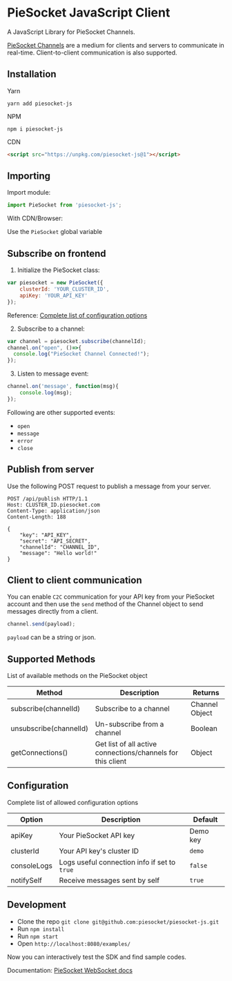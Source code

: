 # PieSocket JavaScript Client

A JavaScript Library for PieSocket Channels.

[PieSocket Channels](https://www.piesocket.com/blog/channels/) are a medium for clients and servers to communicate in real-time. Client-to-client communication is also supported.

## Installation

Yarn
```
yarn add piesocket-js
```

NPM
```
npm i piesocket-js
```

CDN
```html
<script src="https://unpkg.com/piesocket-js@1"></script>
```

## Importing

Import module:

```javascript
import PieSocket from 'piesocket-js';
```

With CDN/Browser:


Use the `PieSocket` global variable

## Subscribe on frontend 

1. Initialize the PieSocket class:
```javascript
var piesocket = new PieSocket({
    clusterId: 'YOUR_CLUSTER_ID',
    apiKey: 'YOUR_API_KEY'
});
```

Reference: [Complete list of configuration options](https://github.com/piesocket/piesocket-js#configuration)


2. Subscribe to a channel:
```javascript
var channel = piesocket.subscribe(channelId); 
channel.on("open", ()=>{
  console.log("PieSocket Channel Connected!");
});
```


3. Listen to message event:
```javascript
channel.on('message', function(msg){
    console.log(msg);
});
```

Following are other supported events:
  - `open`
  - `message`
  - `error`
  - `close`

## Publish from server
Use the following POST request to publish a message from your server.

```
POST /api/publish HTTP/1.1
Host: CLUSTER_ID.piesocket.com
Content-Type: application/json
Content-Length: 188

{
    "key": "API_KEY",
    "secret": "API_SECRET",
    "channelId": "CHANNEL_ID",
    "message": "Hello world!"
}
```


## Client to client communication
You can enable `C2C` communication for your API key from your PieSocket account and then use the `send` method of the Channel object to send messages directly from a client.
```javascript
channel.send(payload);
```

`payload` can be a string or json.



## Supported Methods
List of available methods on the PieSocket object

| Method                | Description                                     | Returns  |
| ----------------------------- | ----------------------------------------------------------------------------- | -------------- |
| subscribe(channelId)    | Subscribe to a channel                       |  Channel Object |
| unsubscribe(channelId)  | Un-subscribe from a channel                  |  Boolean |
| getConnections()        | Get list of all active connections/channels for this client | Object |




## Configuration
Complete list of allowed configuration options

| Option                | Description                                     | Default  |
| ----------------------------- | ----------------------------------------------------------------------------- | -------------- |
| apiKey             | Your PieSocket API key                |  Demo key |
| clusterId          | Your API key's cluster ID                       |  `demo` |
| consoleLogs        | Logs useful connection info if set to `true`                       |  `false` |
| notifySelf        | Receive messages sent by self                        |  `true` |

  
## Development
- Clone the repo `git clone git@github.com:piesocket/piesocket-js.git`
- Run `npm install`
- Run `npm start`
- Open `http://localhost:8080/examples/`

Now you can interactively test the SDK and find sample codes.


Documentation: [PieSocket WebSocket docs](https://piesocket.com/docs)